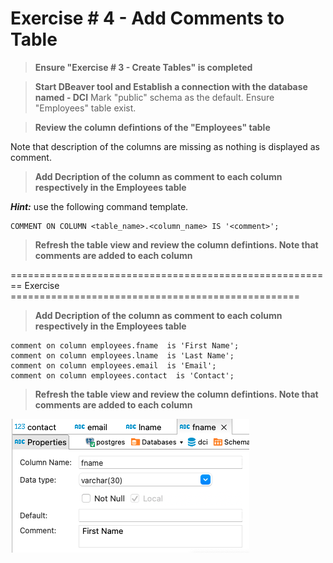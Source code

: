 # Exercise # 4 - Add Comments to Table

> **Ensure "Exercise # 3 - Create Tables" is completed**

> **Start DBeaver tool and Establish a connection with the database named - DCI**
Mark "public" schema as the default.
Ensure "Employees" table exist.

> **Review the column defintions of the "Employees" table**
 
Note that description of the columns are missing as nothing is displayed as comment.

> **Add Decription of the column as comment to each column respectively in the Employees table**

***Hint:*** use the following command template.
```
COMMENT ON COLUMN <table_name>.<column_name> IS '<comment>';
```

> **Refresh the table view and review the column defintions. Note that comments are added to each column**

======================================================== Exercise ==================================================

> **Add Decription of the column as comment to each column respectively in the Employees table**

```
comment on column employees.fname  is 'First Name';
comment on column employees.lname  is 'Last Name';
comment on column employees.email  is 'Email';
comment on column employees.contact  is 'Contact';
```

> **Refresh the table view and review the column defintions. Note that comments are added to each column**

![Screenshot](Comments.png)

